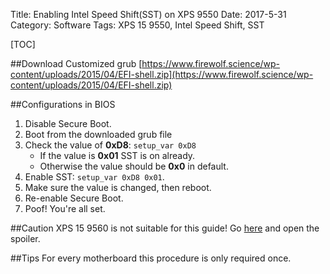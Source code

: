 Title: Enabling Intel Speed Shift(SST) on XPS 9550
Date: 2017-5-31
Category: Software
Tags: XPS 15 9550, Intel Speed Shift, SST

[TOC]

##Download Customized grub
[https://www.firewolf.science/wp-content/uploads/2015/04/EFI-shell.zip](https://www.firewolf.science/wp-content/uploads/2015/04/EFI-shell.zip)

##Configurations in BIOS

1.  Disable Secure Boot.
2.  Boot from the downloaded grub file
3.  Check the value of **0xD8**: `setup_var 0xD8`
    -   If the value is **0x01** SST is on already.
    -   Otherwise the value should be **0x0** in default.
4.  Enable SST: `setup_var 0xD8 0x01`.
5.  Make sure the value is changed, then reboot.
6.  Re-enable Secure Boot.
7.  Poof! You're all set.

##Caution
XPS 15 9560 is not suitable for this guide!
Go [here](http://forum.notebookreview.com/threads/xps-15-9560-owners-thread.800611/#post-10440059) and open the spoiler.

##Tips
For every motherboard this procedure is only required once.
